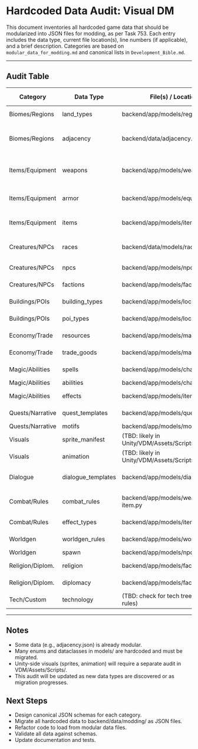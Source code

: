 # Hardcoded Data Audit: Visual DM

This document inventories all hardcoded game data that should be modularized into JSON files for modding, as per Task 753. Each entry includes the data type, current file location(s), line numbers (if applicable), and a brief description. Categories are based on `modular_data_for_modding.md` and canonical lists in `Development_Bible.md`.

---

## Audit Table

| Category         | Data Type         | File(s) / Location(s)                        | Line(s) / Example | Description / Notes |
|------------------|-------------------|----------------------------------------------|-------------------|---------------------|
| Biomes/Regions   | land_types        | backend/app/models/region_tile.py            | terrain_type      | Biome tags for regions/tiles |
| Biomes/Regions   | adjacency         | backend/data/adjacency.json                  | -                 | Modular adjacency matrix (already modular) |
| Items/Equipment  | weapons           | backend/app/models/weapon.py                 | class Weapon      | Weapon definitions (dataclass, hardcoded) |
| Items/Equipment  | armor             | backend/app/models/equipment.py              | class Equipment   | Armor/equipment types, hardcoded fields |
| Items/Equipment  | items             | backend/app/models/item.py                   | class Item, enums | Item types, rarities, properties |
| Creatures/NPCs   | races             | backend/data/models/races.py                 | -                 | Race definitions (Python, not modular JSON) |
| Creatures/NPCs   | npcs              | backend/app/models/npc.py                    | class NPC         | NPC archetypes, traits, etc. |
| Creatures/NPCs   | factions          | backend/app/models/faction.py                | class Faction     | Faction types, minimal stub |
| Buildings/POIs   | building_types    | backend/app/models/location.py               | LocationType enum | Building/POI types |
| Buildings/POIs   | poi_types         | backend/app/models/location.py               | LocationType enum | POI types (city, dungeon, etc.) |
| Economy/Trade    | resources         | backend/app/models/market_item.py            | -                 | Resource types, trade goods |
| Economy/Trade    | trade_goods       | backend/app/models/market_item.py            | -                 | Trade goods, item types |
| Magic/Abilities  | spells            | backend/app/models/character_skills.py       | -                 | Spell/ability definitions |
| Magic/Abilities  | abilities         | backend/app/models/character_skills.py       | -                 | Ability definitions |
| Magic/Abilities  | effects           | backend/app/models/item.py                   | usage_effects      | Item/magic effects |
| Quests/Narrative | quest_templates   | backend/app/models/quest.py                  | stages/objectives | Quest structure, templates |
| Quests/Narrative | motifs            | backend/app/models/motifs.py                 | class Motif       | Motif types, data |
| Visuals          | sprite_manifest   | (TBD: likely in Unity/VDM/Assets/Scripts)    | -                 | Sprite mapping, not yet modular |
| Visuals          | animation         | (TBD: likely in Unity/VDM/Assets/Scripts)    | -                 | Animation data |
| Dialogue         | dialogue_templates| backend/app/models/dialogue.py               | -                 | Dialogue templates, not modular |
| Combat/Rules     | combat_rules      | backend/app/models/weapon.py, item.py        | -                 | Combat mechanics, damage types |
| Combat/Rules     | effect_types      | backend/app/models/item.py                   | usage_effects      | Effect types, not modular |
| Worldgen         | worldgen_rules    | backend/app/models/world.py                  | settings          | Worldgen config, not modular |
| Worldgen         | spawn             | backend/app/models/npc.py                    | -                 | NPC spawn logic |
| Religion/Diplom. | religion          | backend/app/models/faction.py                | -                 | Religion types, not modular |
| Religion/Diplom. | diplomacy         | backend/app/models/faction.py                | -                 | Diplomacy types, not modular |
| Tech/Custom      | technology        | (TBD: check for tech trees, custom rules)    | -                 | Technology, custom rules |

---

## Notes
- Some data (e.g., adjacency.json) is already modular.
- Many enums and dataclasses in models/ are hardcoded and must be migrated.
- Unity-side visuals (sprites, animation) will require a separate audit in VDM/Assets/Scripts/.
- This audit will be updated as new data types are discovered or as migration progresses.

## Next Steps
- Design canonical JSON schemas for each category.
- Migrate all hardcoded data to backend/data/modding/ as JSON files.
- Refactor code to load from modular data files.
- Validate all data against schemas.
- Update documentation and tests. 